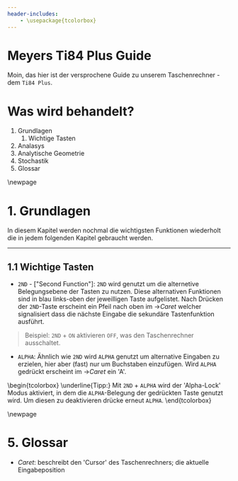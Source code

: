 ```yaml
---
header-includes:
    - \usepackage{tcolorbox}
---
```


# Meyers Ti84 Plus Guide

Moin, das hier ist der versprochene Guide zu unserem Taschenrechner - dem `Ti84 Plus`.

# Was wird behandelt?

1. Grundlagen
    1. Wichtige Tasten
2. Analasys
3. Analytische Geometrie
4. Stochastik
5. Glossar

\newpage

# 1. Grundlagen

In diesem Kapitel werden nochmal die wichtigsten Funktionen wiederholt die in jedem folgenden Kapitel gebraucht werden.

---

## 1.1 Wichtige Tasten

- `2ND` - \["Second Function"]: `2ND` wird genutzt um die alternetive Belegungsebene der Tasten zu nutzen.
Diese alternativen Funktionen sind in blau links-oben der jeweilligen Taste aufgelistet.
Nach Drücken der `2ND`-Taste erscheint ein Pfeil nach oben im $\rightarrow$_Caret_ welcher signalisiert dass die nächste Eingabe die sekundäre Tastenfunktion ausführt.

> Beispiel: `2ND` + `ON` aktivieren `OFF`, was den Taschenrechner ausschaltet.

- `ALPHA`: Ähnlich wie `2ND` wird `ALPHA` genutzt um alternative Eingaben zu erzielen, hier aber (fast) nur um Buchstaben einzufügen.
Wird `ALPHA` gedrückt erscheint im $\rightarrow$_Caret_ ein 'A'.

\begin{tcolorbox}
\underline{Tipp:}
Mit `2ND` + `ALPHA` wird der 'Alpha-Lock' Modus aktiviert, in dem
die `ALPHA`-Belegung der gedrückten Taste genutzt wird.
Um diesen zu deaktivieren drücke erneut `ALPHA`.
\end{tcolorbox}

\newpage

# 5. Glossar

- _Caret_: beschreibt den 'Cursor' des Taschenrechners; die aktuelle Eingabeposition
